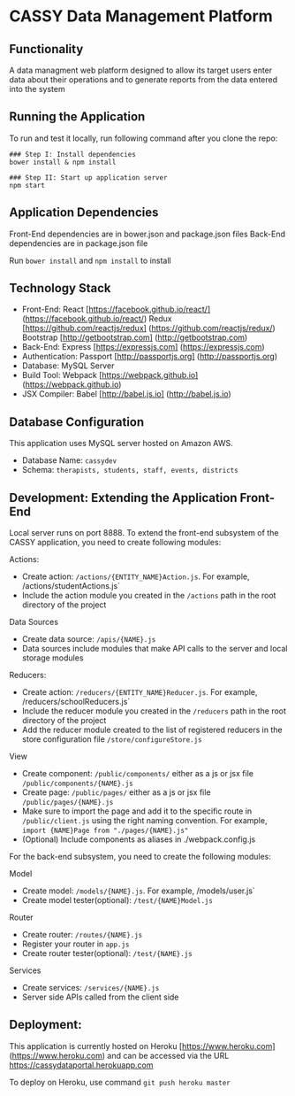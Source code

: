 # CASSY Data Management Platform



## Functionality

A data managment web platform designed to allow its target users enter data about their operations and to generate reports from the data entered into the system


## Running the Application

To run and test it locally, run following command after you clone the repo:

```
### Step I: Install dependencies
bower install & npm install

### Step II: Start up application server
npm start

```


## Application Dependencies

Front-End dependencies are in bower.json and package.json files
Back-End dependencies are in package.json file

Run `bower install` and `npm install` to install



## Technology Stack

  * Front-End: React [https://facebook.github.io/react/] (https://facebook.github.io/react/) Redux [https://github.com/reactjs/redux] (https://github.com/reactjs/redux/) Bootstrap [http://getbootstrap.com] (http://getbootstrap.com)
  * Back-End: Express [https://expressjs.com] (https://expressjs.com)
  * Authentication: Passport [http://passportjs.org] (http://passportjs.org)
  * Database: MySQL Server
  * Build Tool: Webpack [https://webpack.github.io] (https://webpack.github.io)
  * JSX Compiler: Babel [http://babel.js.io] (http://babel.js.io)



## Database Configuration

This application uses MySQL server hosted on Amazon AWS.
  * Database Name: `cassydev`
  * Schema: `therapists, students, staff, events, districts`



## Development: Extending the Application Front-End

Local server runs on port 8888. To extend the front-end subsystem of the CASSY application, you need to create following modules:

Actions:
  * Create action: `/actions/{ENTITY_NAME}Action.js`. For example, /actions/studentActions.js`
  * Include the action module you created in the `/actions` path in the root directory of the project

Data Sources
  * Create data source: `/apis/{NAME}.js`
  * Data sources include modules that make API calls to the server and local storage modules

Reducers:
  * Create action: `/reducers/{ENTITY_NAME}Reducer.js`. For example, /reducers/schoolReducers.js`
  * Include the reducer module you created in the `/reducers` path in the root directory of the project
  * Add the reducer module created to the list of registered reducers in the store configuration file `/store/configureStore.js`

View
  * Create component: `/public/components/` either as a js or jsx file `/public/components/{NAME}.js`
  * Create page: `/public/pages/` either as a js or jsx file `/public/pages/{NAME}.js`
  * Make sure to import the page and add it to the specific route in `/public/client.js` using the right naming convention. For example, `import {NAME}Page from "./pages/{NAME}.js"`
  * (Optional) Include components as aliases in ./webpack.config.js



For the back-end subsystem, you need to create the following modules:

Model
  * Create model: `/models/{NAME}.js`. For example, /models/user.js`
  * Create model tester(optional): `/test/{NAME}Model.js`

Router
  * Create router: `/routes/{NAME}.js`
  * Register your router in `app.js`
  * Create router tester(optional): `/test/{NAME}.js`

Services
  * Create services: `/services/{NAME}.js`
  * Server side APIs called from the client side



## Deployment:

This application is currently hosted on Heroku [https://www.heroku.com] (https://www.heroku.com) and can be accessed via the URL https://cassydataportal.herokuapp.com

To deploy on Heroku, use command `git push heroku master`
